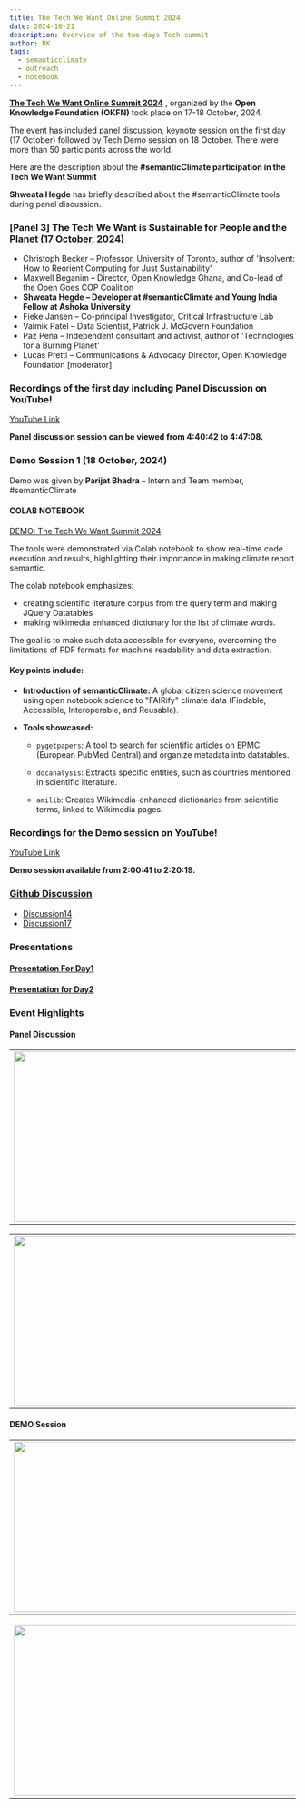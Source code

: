```yaml
---
title: The Tech We Want Online Summit 2024
date: 2024-10-21
description: Overview of the two-days Tech summit
author: RK
tags:
  - semanticclimate
  - outreach
  - notebook
---
```


**[The Tech We Want Online Summit 2024](https://okfn.org/en/events/the-tech-we-want-online-summit/#)** , organized by the **Open Knowledge Foundation (OKFN)** took place on 17-18 October, 2024.

The event has included panel discussion, keynote session on the first day (17 October) followed by Tech Demo session on 18 October. There were more than 50 participants across the world. 

Here are the description about the **#semanticClimate participation in the Tech We Want Summit**

**Shweata Hegde** has briefly described about the #semanticClimate tools during panel discussion.

### [Panel 3] The Tech We Want is Sustainable for People and the Planet (17 October, 2024)
- Christoph Becker – Professor, University of Toronto, author of 'Insolvent: How to Reorient Computing for Just Sustainability'
- Maxwell Beganim – Director, Open Knowledge Ghana, and Co-lead of the Open Goes COP Coalition
- **Shweata Hegde – Developer at #semanticClimate and Young India Fellow at Ashoka University**
- Fieke Jansen – Co-principal Investigator, Critical Infrastructure Lab
- Valmik Patel – Data Scientist, Patrick J. McGovern Foundation
- Paz Peña – Independent consultant and activist, author of 'Technologies for a Burning Planet'
- Lucas Pretti – Communications & Advocacy Director, Open Knowledge Foundation [moderator]

### Recordings of the first day including Panel Discussion on YouTube!

[YouTube Link](https://www.youtube.com/watch?v=o50Jd1w6xKw&t=2s)

**Panel discussion session can be viewed from 4:40:42 to 4:47:08.**

### Demo Session 1 (18 October, 2024)
	
Demo was given by **Parijat Bhadra** – Intern and Team member, #semanticClimate

#### COLAB NOTEBOOK
[DEMO: The Tech We Want Summit 2024](https://colab.research.google.com/drive/1WUP8IUKvMV14LiOGSvrDMk9k0Oknd9rk#scrollTo=oNK1JLBW-Cle)

The tools were demonstrated via Colab notebook to show real-time code execution and results, highlighting their importance in making climate report semantic.

The colab notebook emphasizes:
- creating scientific literature corpus from the query term and making JQuery Datatables
- making wikimedia enhanced dictionary for the list of climate words.

The goal is to make such data accessible for everyone, overcoming the limitations of PDF formats for machine readability and data extraction.

#### Key points include:
  - **Introduction of semanticClimate:** A global citizen science movement using open notebook science to "FAIRify" climate data (Findable, Accessible, Interoperable, and Reusable).
  
  - **Tools showcased:**
  
      - `pygetpapers`: A tool to search for scientific articles on EPMC (European PubMed Central) and organize metadata into datatables.
  
      - `docanalysis`: Extracts specific entities, such as countries mentioned in scientific literature.

      - `amilib`: Creates Wikimedia-enhanced dictionaries from scientific terms, linked to Wikimedia pages.

### Recordings for the Demo session on YouTube!

[YouTube Link](https://www.youtube.com/watch?v=V7Sxo0IXe8g&t=4s)

**Demo session available from 2:00:41 to 2:20:19.**

### [Github Discussion](https://github.com/orgs/semanticClimate/discussions)
  - [Discussion14](https://github.com/orgs/semanticClimate/discussions/14)
  - [Discussion17](https://github.com/orgs/semanticClimate/discussions/17)

### Presentations

#### [Presentation For Day1](https://github.com/semanticClimate/presentations/blob/main/the-tech-we-want-v2.pptx)

#### [Presentation for Day2](https://github.com/semanticClimate/presentations/blob/main/TheTechWeWant2024.pptx)

### Event Highlights

#### Panel Discussion

<table>
<tr>
<td><img src='{{ "/static/img/TTWW_pic2.png" | url }}' width="500" height="300"></td>
<td><img src='{{ "/static/img/TTWW_pic3.png" | url }}' width="500" height="300"></td>
</tr>   
</table>

<table>
<tr>
<td><img src='{{ "/static/img/TTWW_pic4.png" | url }}' width="500" height="300"></td>
<td><img src='{{ "/static/img/TTWW_pic5.png" | url }}' width="500" height="300"></td>
</tr>   
</table>

#### DEMO Session

<table>
<tr>
<td><img src='{{ "/static/img/Parijat_session_3.jpg" | url }}' width="500" height="300"></td>
<td><img src='{{ "/static/img/Parijat_session_4.jpg" | url }}' width="500" height="300"></td>
</tr>   
</table>

<table>
<tr>
<td><img src='{{ "/static/img/Parijat_session_7.jpg" | url }}' width="500" height="300"></td>
<td><img src='{{ "/static/img/Parijat_session_8.jpg" | url }}' width="500" height="300"></td>
</tr>   
</table>
